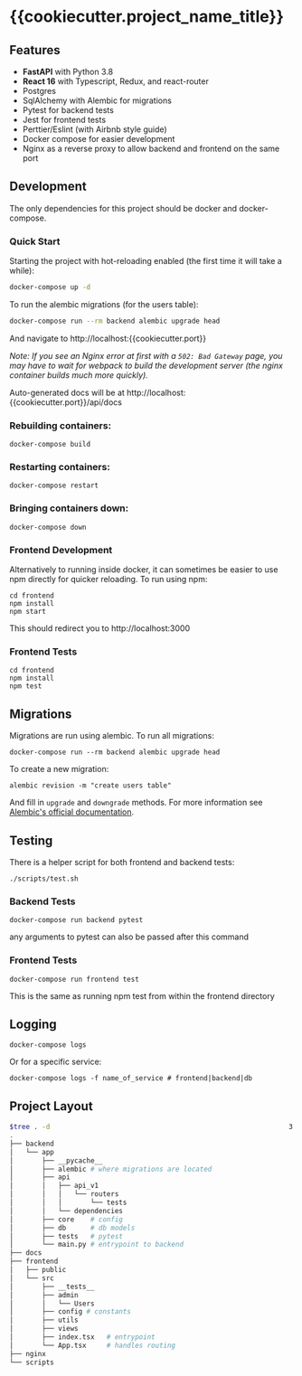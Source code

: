 # {{cookiecutter.project_name_title}}

## Features

- **FastAPI** with Python 3.8
- **React 16** with Typescript, Redux, and react-router
- Postgres
- SqlAlchemy with Alembic for migrations
- Pytest for backend tests
- Jest for frontend tests
- Perttier/Eslint (with Airbnb style guide)
- Docker compose for easier development
- Nginx as a reverse proxy to allow backend and frontend on the same port

## Development

The only dependencies for this project should be docker and docker-compose.

### Quick Start

Starting the project with hot-reloading enabled
(the first time it will take a while):

```bash
docker-compose up -d
```

To run the alembic migrations (for the users table):

```bash
docker-compose run --rm backend alembic upgrade head
```

And navigate to http://localhost:{{cookiecutter.port}}

_Note: If you see an Nginx error at first with a `502: Bad Gateway` page, you may have to wait for webpack to build the development server (the nginx container builds much more quickly)._

Auto-generated docs will be at
http://localhost:{{cookiecutter.port}}/api/docs

### Rebuilding containers:

```
docker-compose build
```

### Restarting containers:

```
docker-compose restart
```

### Bringing containers down:

```
docker-compose down
```

### Frontend Development

Alternatively to running inside docker, it can sometimes be easier
to use npm directly for quicker reloading. To run using npm:

```
cd frontend
npm install
npm start
```

This should redirect you to http://localhost:3000

### Frontend Tests

```
cd frontend
npm install
npm test
```

## Migrations

Migrations are run using alembic. To run all migrations:

```
docker-compose run --rm backend alembic upgrade head
```

To create a new migration:

```
alembic revision -m "create users table"
```

And fill in `upgrade` and `downgrade` methods. For more information see
[Alembic's official documentation](https://alembic.sqlalchemy.org/en/latest/tutorial.html#create-a-migration-script).

## Testing

There is a helper script for both frontend and backend tests:

```
./scripts/test.sh
```

### Backend Tests

```
docker-compose run backend pytest
```

any arguments to pytest can also be passed after this command

### Frontend Tests

```
docker-compose run frontend test
```

This is the same as running npm test from within the frontend directory

## Logging

```
docker-compose logs
```

Or for a specific service:

```
docker-compose logs -f name_of_service # frontend|backend|db
```

## Project Layout

```bash
$tree . -d                                                           3:30:31
.
├── backend
│   └── app
│       ├── __pycache__
│       ├── alembic # where migrations are located
│       ├── api
│       │   ├── api_v1
│       │   │   └── routers
│       │   │       └── tests
│       │   └── dependencies
│       ├── core    # config
│       ├── db      # db models
│       ├── tests   # pytest
│       └── main.py # entrypoint to backend
├── docs
├── frontend
│   ├── public
│   └── src
│       ├── __tests__
│       ├── admin
│       │   └── Users
│       ├── config # constants
│       ├── utils
│       ├── views
│       ├── index.tsx   # entrypoint
│       └── App.tsx     # handles routing
├── nginx
└── scripts
```